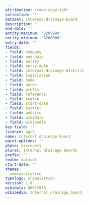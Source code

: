 ```yaml
---
attribution: crown-copyright
collection: ''
dataset: internal-drainage-board
description: ''
end-date: ''
entity-maximum: '8209999'
entity-minimum: '8200000'
entry-date: ''
fields:
- field: company
- field: end-date
- field: entity
- field: entry-date
- field: internal-drainage-district
- field: legislation
- field: name
- field: notes
- field: prefix
- field: reference
- field: region
- field: start-date
- field: twitter
- field: website
- field: wikidata
- field: wikipedia
key-field: ''
licence: ogl3
name: Internal drainage board
paint-options: ''
phase: discovery
plural: Internal drainage boards
prefix: ''
realm: dataset
start-date: ''
themes:
- administrative
typology: organisation
version: 1.0
wikidata: Q6047836
wikipedia: Internal_drainage_board
---
```

